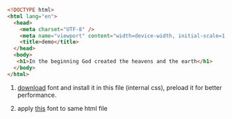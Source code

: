```html
<!DOCTYPE html>
<html lang="en">
  <head>
    <meta charset="UTF-8" />
    <meta name="viewport" content="width=device-width, initial-scale=1.0" />
    <title>demo</title>
  </head>
  <body>
   <h1>In the beginning God created the heavens and the earth</h1>
  </body>
</html>
```
1.  [download](https://github.com/web-fonts/alkdots/archive/master.zip) font and install it in this file (internal css), preload it for better performance.

2.  apply [this](https://fonts.google.com/specimen/Playwrite+HU) font to same html file